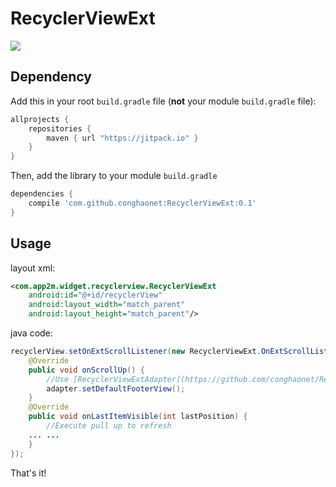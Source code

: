 # RecyclerViewExt
[![](https://jitpack.io/v/conghaonet/RecyclerViewExt.svg)](https://jitpack.io/#conghaonet/RecyclerViewExt)

## Dependency
Add this in your root `build.gradle` file (**not** your module `build.gradle` file):

```gradle
allprojects {
	repositories {
        maven { url "https://jitpack.io" }
    }
}
```

Then, add the library to your module `build.gradle`
```gradle
dependencies {
    compile 'com.github.conghaonet:RecyclerViewExt:0.1'
}
```

## Usage
layout xml:
```xml
<com.app2m.widget.recyclerview.RecyclerViewExt
    android:id="@+id/recyclerView"
    android:layout_width="match_parent"
    android:layout_height="match_parent"/>
```

java code:
```java
recyclerView.setOnExtScrollListener(new RecyclerViewExt.OnExtScrollListener() {
    @Override
    public void onScrollUp() {
        //Use [RecyclerViewExtAdapter](https://github.com/conghaonet/RecyclerViewExt/blob/master/recycler_view_ext/src/main/java/com/app2m/widget/recyclerview/RecyclerViewExtAdapter.java)
        adapter.setDefaultFooterView();
    }
    @Override
    public void onLastItemVisible(int lastPosition) {
        //Execute pull up to refresh
	... ...
    }
});
```
That's it!
